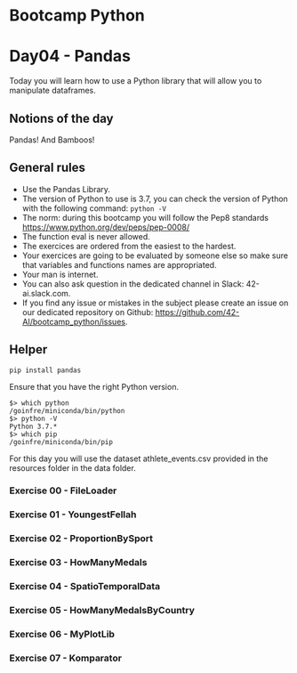# Bootcamp Python

# Day04 - Pandas

Today you will learn how to use a Python library that will allow you to manipulate dataframes.

## Notions of the day

Pandas! And Bamboos!

## General rules

* Use the Pandas Library.
* The version of Python to use is 3.7, you can check the version of Python with the following command: `python -V`
* The norm: during this bootcamp you will follow the Pep8 standards <href src="https://www.python.org/dev/peps/pep-0008/"><u><font color=blue>https://www.python.org/dev/peps/pep-0008/</font></u></href>
* The function eval is never allowed.
* The exercices are ordered from the easiest to the hardest.
* Your exercices are going to be evaluated by someone else so make sure that variables and functions names are appropriated. 
* Your man is internet.
* You can also ask question in the dedicated channel in Slack: 42-ai.slack.com.
* If you find any issue or mistakes in the subject please create an issue on our dedicated repository on Github:  <href src="https://github.com/42-AI/bootcamp_python/issues"><u><font color=blue>https://github.com/42-AI/bootcamp_python/issues</font></u></href>.

## Helper

```
pip install pandas
```

Ensure that you have the right Python version.

```
$> which python
/goinfre/miniconda/bin/python
$> python -V
Python 3.7.*
$> which pip
/goinfre/miniconda/bin/pip
```

For this day you will use the dataset athlete_events.csv provided in the resources folder in the data folder.


### Exercise 00 - FileLoader
### Exercise 01 - YoungestFellah
### Exercise 02 - ProportionBySport
### Exercise 03 - HowManyMedals
### Exercise 04 - SpatioTemporalData
### Exercise 05 - HowManyMedalsByCountry
### Exercise 06 - MyPlotLib
### Exercise 07 - Komparator
